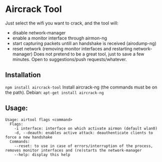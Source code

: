 # Aircrack Tool
Just select the wifi you want to crack, and the tool will:
- disable network-manager
- enable a monitor interface through airmon-ng
- start capturing packets untill an handshake is received (airodump-ng)
- reset network (removing monitor interfaces and restarting network-manager)
Does not pretend to be a great tool, just to save a few minutes.
Open to suggestions/push requests/whatever.

## Installation
```npm install aircrack-tool```
Install aircrack-ng (the commands must be on the path).
Debian: ```apt-get install aircrack-ng```

## Usage:
```
Usage: airtool flags <command>
  Flags:
    -i interface: interface on which activate airmon (default wlan0)
    -d, --deauth: enables active attack: deauthenticate clients to force a new handshake
  Commands:
    --reset: to use in case of errors/interruption of the process, removes monitor interfaces and (re)starts the network-manager
    --help: display this help
```


